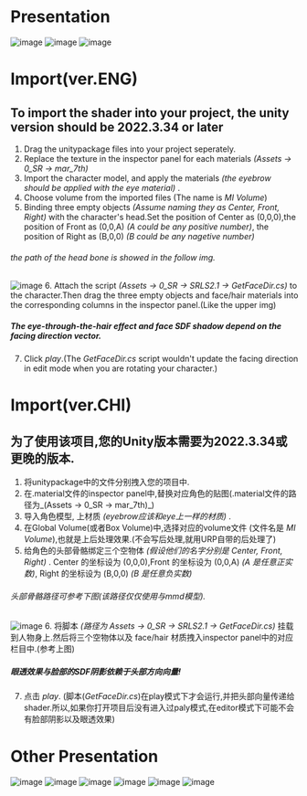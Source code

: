 # Presentation
![image](SRLS2.1.3/img/capture187.png)
![image](SRLS2.1.3/img/capture173.png)
![image](SRLS2.1.3/img/capture169.png)

# Import(ver.ENG)
## To import the shader into your project, the unity version should be 2022.3.34 or later
1. Drag the unitypackage files into your project seperately.
2. Replace the texture in the inspector panel for each materials _(Assets -> 0_SR -> mar_7th)_
3. Import the character model, and apply the materials _(the eyebrow should be applied with the eye material)_ .
4. Choose volume from the imported files (The name is _MI Volume_)
5. Binding three empty objects _(Assume naming they as Center, Front, Right)_ with the character's head.Set the position of Center as (0,0,0),the position of Front as (0,0,A)  _(A could be any positive number)_, the position of Right as (B,0,0) _(B could be any nagetive number)_
###### the path of the head bone is showed in the follow img.
![image](SRLS2.1.3/img/Show.png)
6. Attach the script _(Assets -> 0_SR -> SRLS2.1 -> GetFaceDir.cs)_ to the character.Then drag the three empty objects and face/hair materials into the corresponding columns in the inspector panel.(Like the upper img)
##### The eye-through-the-hair effect and face SDF shadow depend on the facing direction vector.
7. Click _play_.(The _GetFaceDir.cs_ script wouldn't update the facing direction in edit mode when you are rotating your character.)

# Import(ver.CHI)
## 为了使用该项目,您的Unity版本需要为2022.3.34或更晚的版本.
1. 将unitypackage中的文件分别拽入您的项目中.
2. 在.material文件的inspector panel中,替换对应角色的贴图(.material文件的路径为_(Assets -> 0_SR -> mar_7th)_)
3. 导入角色模型, 上材质 _(eyebrow应该和eye上一样的材质)_ .
4. 在Global Volume(或者Box Volume)中,选择对应的volume文件 (文件名是 _MI Volume_),也就是上后处理效果.(不会写后处理,就用URP自带的后处理了)
5. 给角色的头部骨骼绑定三个空物体 _(假设他们的名字分别是 Center, Front, Right)_ . Center 的坐标设为 (0,0,0),Front 的坐标设为 (0,0,A)  _(A 是任意正实数)_, Right 的坐标设为 (B,0,0) _(B 是任意负实数)_
###### 头部骨骼路径可参考下图(该路径仅仅使用与mmd模型).
![image](SRLS2.1.3/img/Show.png)
6. 将脚本 _(路径为 Assets -> 0_SR -> SRLS2.1 -> GetFaceDir.cs)_ 挂载到人物身上.然后将三个空物体以及 face/hair 材质拽入inspector panel中的对应栏目中.(参考上图)
##### 眼透效果与脸部的SDF阴影依赖于头部方向向量!
7. 点击 _play_. (脚本(_GetFaceDir.cs_)在play模式下才会运行,并把头部向量传递给shader.所以,如果你打开项目后没有进入过paly模式,在editor模式下可能不会有脸部阴影以及眼透效果)

# Other Presentation
![image](SRLS2.1.3/img/capture175.png)
![image](SRLS2.1.3/img/capture183.png)
![image](SRLS2.1.3/img/capture171.png)
![image](SRLS2.1.3/img/capture167.png)
![image](SRLS2.1.3/img/capture188.png)
![image](SRLS2.1.3/img/capture179.png)
